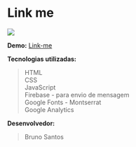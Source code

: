 ﻿# Link me

![](https://encrypted-tbn0.gstatic.com/images?q=tbn%3AANd9GcTJu4sArcvZhO4eXKxFDRYA9Ucaaw9fmboPwq9YT23q8geYi53G)

**Demo:** [Link-me](https://brunojosealvessantos.github.io/link-me/)

**Tecnologias utilizadas:**
>HTML  
>CSS  
>JavaScript  
>Firebase - para envio de mensagem  
>Google Fonts - Montserrat  
>Google Analytics  

**Desenvolvedor:**
>Bruno Santos


